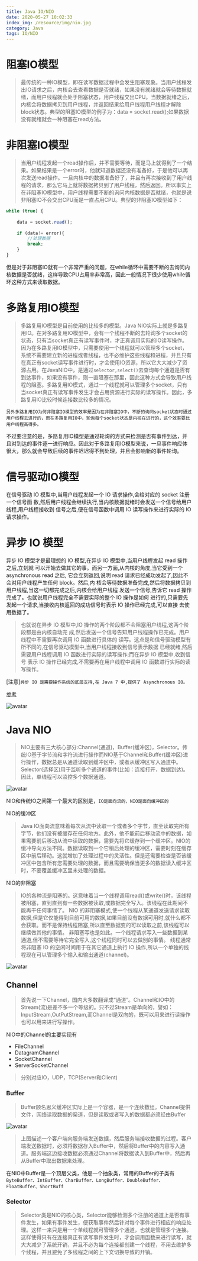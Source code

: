```yaml
---
title: Java IO/NIO
date: 2020-05-27 10:02:33
index_img: /resource/img/nio.jpg
category: Java
tags: IO/NIO
---
```


# 阻塞IO模型
>最传统的一种IO模型，即在读写数据过程中会发生阻塞现象。当用户线程发出IO请求之后，内核会去查看数据是否就绪，如果没有就绪就会等待数据就绪，而用户线程就会处于阻塞状态，用户线程交出CPU。当数据就绪之后，内核会将数据拷贝到用户线程，并返回结果给用户线程用户线程才解除block状态。典型的阻塞IO模型的例子为：data = socket.read();如果数据没有就绪就会一种阻塞在read方法。

# 非阻塞IO模型
>当用户线程发起一个read操作后，并不需要等待，而是马上就得到了一个结果。如果结果是一个error时，他就知道数据还没有准备好，于是他可以再次发送read操作。一旦内核中的数据准备好了，并且有再次接收到了用户线程的请求，那么它马上就将数据拷贝到了用户线程，然后返回。所以事实上在非阻塞IO模型中，用户线程需要不断的询问内核数据是否就绪，也就是说非阻塞IO不会交出CPU而是一直占用CPU。典型的非阻塞IO模型如下：

```javascript
while (true) {
    
    data = socket.read();
    
    if (data!= error){
        //处理数据
        break;
    } 
}
```
但是对于非阻塞IO就有一个非常严重的问题，在while循环中需要不断的去询问内核数据是否就绪，这样导致CPU占用率非常高，因此一般情况下很少使用while循环这种方式来读取数据。

# 多路复用IO模型
>多路复用IO模型是目前使用的比较多的模型。Java NIO实际上就是多路复用IO。在对多路复用IO模型中，会有一个线程不断的去轮询多个socket的状态，只有当socket真正有读写事件时，才正真调用实际的IO读写操作。因为在多路复用IO模型中，只需要使用一个线程就可以管理多个socket，系统不需要建立新的进程或者线程，也不必维护这些线程和进程，并且只有在真正有socket读写事件进行时，才会使用IO资源，所以它大大减少了资源占用。在JavaNIO中，是通过`selector,select()`去查询每个通道是否有到达事件，如果没有事件，则一直阻塞在那里，因此这种方式会导致用户线程的阻塞。多路复用IO模式，通过一个线程就可以管理多个socket，只有当socket真正有读写事件发生才会占用资源进行实际的读写操作。因此，多路复用IO比较时候连接数比较多的情况。

```text
另外多路复用IO为何非阻塞IO模型的效率是因为在非阻塞IO中，不断的询问socket状态时通过用户线程去进行的，而在多路复用IO中，轮询每个socket状态是内核在进行的，这个效率要比用户线程高得多。
```

不过要注意的是，多路复用IO模型是通过轮询的方式来检测是否有事件到达，并且对到达的事件逐一进行响应。因此对于多路复用IO模型来说，一旦事件响应体很大，那么就会导致后续的事件迟迟得不到处理，并且会影响新的事件轮询。

# 信号驱动IO模型
在信号驱动 IO 模型中,当用户线程发起一个 IO 请求操作,会给对应的 socket 注册一个信号函
数,然后用户线程会继续执行,当内核数据就绪时会发送一个信号给用户线程,用户线程接收到
信号之后,便在信号函数中调用 IO 读写操作来进行实际的 IO 请求操作。

# 异步 IO 模型
异步 IO 模型才是最理想的 IO 模型,在异步 IO 模型中,当用户线程发起 read 操作之后,立刻就
可以开始去做其它的事。而另一方面,从内核的角度,当它受到一个 asynchronous read 之后,
它会立刻返回,说明 read 请求已经成功发起了,因此不会对用户线程产生任何 block。然后,内
核会等待数据准备完成,然后将数据拷贝到用户线程,当这一切都完成之后,内核会给用户线程
发送一个信号,告诉它 read 操作完成了。也就说用户线程完全不需要实际的整个 IO 操作是如何
进行的,只需要先发起一个请求,当接收内核返回的成功信号时表示 IO 操作已经完成,可以直接
去使用数据了。

>也就说在异步 IO 模型中,IO 操作的两个阶段都不会阻塞用户线程,这两个阶段都是由内核自动完
成,然后发送一个信号告知用户线程操作已完成。用户线程中不需要再次调用 IO 函数进行具体的
读写。这点是和信号驱动模型有所不同的,在信号驱动模型中,当用户线程接收到信号表示数据
已经就绪,然后需要用户线程调用 IO 函数进行实际的读写操作;而在异步 IO 模型中,收到信号
表示 IO 操作已经完成,不需要再在用户线程中调用 IO 函数进行实际的读写操作。


[注意\]`异步 IO 是需要操作系统的底层支持,在 Java 7 中,提供了 Asynchronous IO。`

[参考](http://www.importnew.com/19816.html)

![avatar](/resource/img/javaio.png)


# Java NIO

>NIO主要有三大核心部分:Channel(通道)，Buffer(缓冲区)，Selector。传统IO基于字节流和字符流进行操作而NIO基于Channel和Buffer(缓冲区)进行操作，数据总是从通道读取到缓冲区中，或者从缓冲区写入通道中。Selector(选择区)用于监听多个通道的事件(比如：连接打开，数据到达)。因此，单线程可以监控多个数据通道。

![avatar](/resource/img/java_nio_network_model.png)


NIO和传统IO之间第一个最大的区别是，`IO是面向流的，NIO是面向缓冲区的`

NIO的缓冲区
>Java IO面向流意味着每次从流中读取一个或者多个字节，直至读取完所有字节，他们没有被缓存在任何地方。此外，他不能前后移动流中的数据，如果需要前后移动从流中读取的数据，需要先将它缓存到一个缓冲区。NIO的缓冲导向方法不同。数据读取到一个它稍后处理的缓冲区，需要时刻在缓存区中前后移动。这就增加了处理过程中的灵活性。但是还需要检查是否该缓冲区中包含所有您需要处理的数据，而且需要确保当更多的数据读入缓冲区时，不要覆盖缓冲区里未处理的数据。

NIO的非阻塞
>IO的各种流是阻塞的。这意味着当一个线程调用read()或write()时，该线程被阻塞，直到直到有一些数据被读取,或数据完全写入。该线程在此期间不能再干任何事情了。 NIO 的非阻塞模式,使一个线程从某通道发送请求读取数据,但是它仅能得到目前可用的数据,如果目前没有数据可用时,就什么都不会获取。而不是保持线程阻塞,所以直至数据变的可以读取之前,该线程可以继续做其他的事情。 非阻塞写也是如此。一个线程请求写入一些数据到某通道,但不需要等待它完全写入,这个线程同时可以去做别的事情。 线程通常将非阻塞 IO 的空闲时间用于在其它通道上执行 IO 操作,所以一个单独的线程现在可以管理多个输入和输出通道(channel)。

![avatar](/resource/img/java_nio_package.png)


## Channel 

>首先说一下Channel，国内大多数翻译成“通道”。Channel和IO中的Stream(流)是差不多一个等级的。只不过Stream是单向的，譬如：InputStream,OutPutStream,而Channel是双向的，既可以用来进行读操作也可以用来进行写操作。

NIO中的Channel的主要实现有

- FileChannel
- DatagramChannel
- SocketChannel
- ServerSocketChannel

>分别对应IO，UDP，TCP(Server和Client)

### Buffer

>Buffer顾名思义缓冲区实际上是一个容器，是一个连续数组。Channel提供文件，网络读取数据的渠道，但是读取或者写入的数据都必须经由Buffer


![avatar](/resource/img/TIM图片20200528214729.png)

>上图描述一个客户端向服务端发送数据，然后服务端接收数据的过程。客户端发送数据时，必须将数据存入Buffer中，然后将Buffer中的内容写入通道。服务端这边接收数据必须通过Channel将数据读入到Buffer中，然后再从Buffer中取出数据来处理。

在NIO中Buffer是一个顶层父类，他是一个抽象类，常用的Buffer的子类有`ByteBuffer、IntBuffer、CharBuffer、LongBuffer、DoubleBuffer、FloatBuffer、ShortBuff`

### Selector
>Selector类是NIO的核心类，Selector能够检测多个注册的通道上是否有事件发生，如果有事件发生，便获取事件然后针对每个事件进行相应的响应处理。这样一来只是用一个单线程就可管理多个通道，也就是管理多个连接。这样使得只有在连接真正有读写事件发生时，才会调用函数来进行读写，就大大减少了系统开销，并且不必为每个连接都创建一个线程，不用去维护多个线程，并且避免了多线程之间的上下文切换导致的开销。

